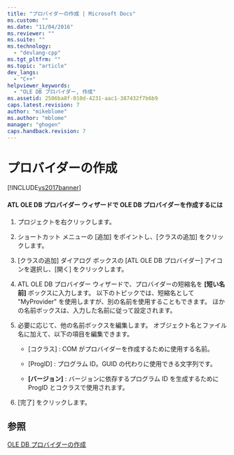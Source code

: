 ```yaml
---
title: "プロバイダーの作成 | Microsoft Docs"
ms.custom: ""
ms.date: "11/04/2016"
ms.reviewer: ""
ms.suite: ""
ms.technology: 
  - "devlang-cpp"
ms.tgt_pltfrm: ""
ms.topic: "article"
dev_langs: 
  - "C++"
helpviewer_keywords: 
  - "OLE DB プロバイダー, 作成"
ms.assetid: 2506ba8f-010d-4231-aac1-387432f7b6b9
caps.latest.revision: 7
author: "mikeblome"
ms.author: "mblome"
manager: "ghogen"
caps.handback.revision: 7
---
```

# プロバイダーの作成
[!INCLUDE[vs2017banner](../../assembler/inline/includes/vs2017banner.md)]

#### ATL OLE DB プロバイダー ウィザードで OLE DB プロバイダーを作成するには  
  
1.  プロジェクトを右クリックします。  
  
2.  ショートカット メニューの \[追加\] をポイントし、\[クラスの追加\] をクリックします。  
  
3.  \[クラスの追加\] ダイアログ ボックスの \[ATL OLE DB プロバイダー\] アイコンを選択し、\[開く\] をクリックします。  
  
4.  ATL OLE DB プロバイダー ウィザードで、プロバイダーの短縮名を **\[短い名前\]** ボックスに入力します。  以下のトピックでは、短縮名として "MyProvider" を使用しますが、別の名前を使用することもできます。  ほかの名前ボックスは、入力した名前に従って設定されます。  
  
5.  必要に応じて、他の名前ボックスを編集します。  オブジェクト名とファイル名に加えて、以下の項目を編集できます。  
  
    -   \[コクラス\] : COM がプロバイダーを作成するために使用する名前。  
  
    -   \[ProgID\] : プログラム ID。GUID の代わりに使用できる文字列です。  
  
    -   **\[バージョン\]** : バージョンに依存するプログラム ID を生成するために ProgID とコクラスで使用されます。  
  
6.  \[完了\] をクリックします。  
  
## 参照  
 [OLE DB プロバイダーの作成](../../data/oledb/creating-an-ole-db-provider.md)